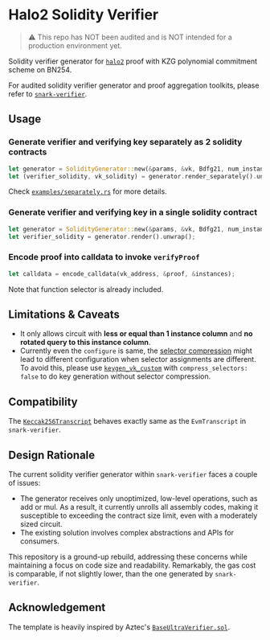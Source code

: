# Halo2 Solidity Verifier

> ⚠️ This repo has NOT been audited and is NOT intended for a production environment yet.

Solidity verifier generator for [`halo2`](http://github.com/privacy-scaling-explorations/halo2) proof with KZG polynomial commitment scheme on BN254.

For audited solidity verifier generator and proof aggregation toolkits, please refer to [`snark-verifier`](http://github.com/axiom-crypto/snark-verifier).

## Usage

### Generate verifier and verifying key separately as 2 solidity contracts

```rust
let generator = SolidityGenerator::new(&params, &vk, Bdfg21, num_instances);
let (verifier_solidity, vk_solidity) = generator.render_separately().unwrap();
```

Check [`examples/separately.rs`](./examples/separately.rs) for more details.

### Generate verifier and verifying key in a single solidity contract

```rust
let generator = SolidityGenerator::new(&params, &vk, Bdfg21, num_instances);
let verifier_solidity = generator.render().unwrap();
```

### Encode proof into calldata to invoke `verifyProof`

```rust
let calldata = encode_calldata(vk_address, &proof, &instances);
```

Note that function selector is already included.

## Limitations & Caveats

- It only allows circuit with **less or equal than 1 instance column** and **no rotated query to this instance column**.
- Currently even the `configure` is same, the [selector compression](https://github.com/privacy-scaling-explorations/halo2/blob/7a2165617195d8baa422ca7b2b364cef02380390/halo2_proofs/src/plonk/circuit/compress_selectors.rs#L51) might lead to different configuration when selector assignments are different. To avoid this, please use [`keygen_vk_custom`](https://github.com/privacy-scaling-explorations/halo2/blob/6fc6d7ca018f3899b030618cb18580249b1e7c82/halo2_proofs/src/plonk/keygen.rs#L223) with `compress_selectors: false` to do key generation without selector compression.

## Compatibility

The [`Keccak256Transcript`](./src/transcript.rs#L19) behaves exactly same as the `EvmTranscript` in `snark-verifier`.

## Design Rationale

The current solidity verifier generator within `snark-verifier` faces a couple of issues:

- The generator receives only unoptimized, low-level operations, such as add or mul. As a result, it currently unrolls all assembly codes, making it susceptible to exceeding the contract size limit, even with a moderately sized circuit.
- The existing solution involves complex abstractions and APIs for consumers.

This repository is a ground-up rebuild, addressing these concerns while maintaining a focus on code size and readability. Remarkably, the gas cost is comparable, if not slightly lower, than the one generated by `snark-verifier`.

## Acknowledgement

The template is heavily inspired by Aztec's [`BaseUltraVerifier.sol`](https://github.com/AztecProtocol/barretenberg/blob/4c456a2b196282160fd69bead6a1cea85289af37/sol/src/ultra/BaseUltraVerifier.sol).
